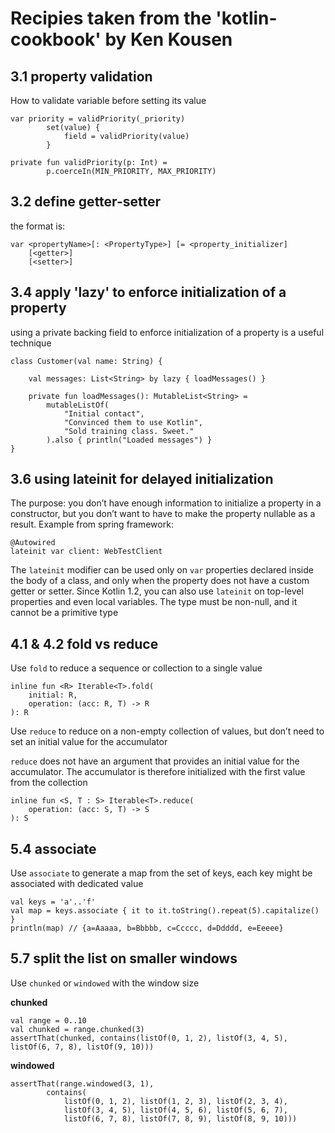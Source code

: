 
# Recipies taken from the 'kotlin-cookbook' by Ken Kousen


## 3.1 property validation
How to validate variable before setting its value
```
var priority = validPriority(_priority)       
        set(value) {
            field = validPriority(value)
        }

private fun validPriority(p: Int) =           
        p.coerceIn(MIN_PRIORITY, MAX_PRIORITY)
```

## 3.2 define getter-setter 
the format is:
```
var <propertyName>[: <PropertyType>] [= <property_initializer]
    [<getter>]
    [<setter>]
```

## 3.4 apply 'lazy' to enforce initialization of a property
using a private backing field to enforce initialization of a property is a useful technique
```
class Customer(val name: String) {

    val messages: List<String> by lazy { loadMessages() }  

    private fun loadMessages(): MutableList<String> =
        mutableListOf(
            "Initial contact",
            "Convinced them to use Kotlin",
            "Sold training class. Sweet."
        ).also { println("Loaded messages") }
}
```
## 3.6 using lateinit for delayed initialization
The purpose: you don’t have enough information to initialize a property in a constructor, but you don’t want to have to make the property nullable as a result.
Example from spring framework:
```
@Autowired
lateinit var client: WebTestClient    
```
The `lateinit` modifier can be used only on `var` properties declared inside the body of a class, and only when the property does not have a custom getter or setter.
Since Kotlin 1.2, you can also use `lateinit` on top-level properties and even local variables. The type must be non-null, and it cannot be a primitive type

## 4.1 & 4.2 fold vs reduce

Use `fold` to reduce a sequence or collection to a single value 
```
inline fun <R> Iterable<T>.fold(
    initial: R,
    operation: (acc: R, T) -> R
): R
```

Use `reduce` to reduce on a non-empty collection of values, but don’t need to set an initial value for the accumulator

`reduce` does not have an argument that provides an initial value for the accumulator. The accumulator is therefore initialized with the first value from the collection
```
inline fun <S, T : S> Iterable<T>.reduce(
    operation: (acc: S, T) -> S
): S
```

## 5.4 associate
Use `associate` to generate a map from the set of keys, each key might be associated with dedicated value
```
val keys = 'a'..'f'
val map = keys.associate { it to it.toString().repeat(5).capitalize() }
println(map) // {a=Aaaaa, b=Bbbbb, c=Ccccc, d=Ddddd, e=Eeeee}
```

## 5.7 split the list on smaller windows
Use `chunked` or `windowed` with the window size

**chunked**
```
val range = 0..10
val chunked = range.chunked(3)
assertThat(chunked, contains(listOf(0, 1, 2), listOf(3, 4, 5), listOf(6, 7, 8), listOf(9, 10)))
```
**windowed**
```
assertThat(range.windowed(3, 1),
        contains(
            listOf(0, 1, 2), listOf(1, 2, 3), listOf(2, 3, 4),
            listOf(3, 4, 5), listOf(4, 5, 6), listOf(5, 6, 7),
            listOf(6, 7, 8), listOf(7, 8, 9), listOf(8, 9, 10)))
```
